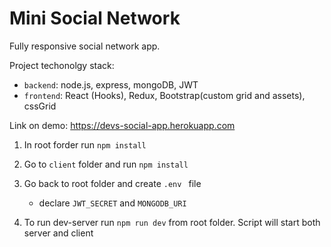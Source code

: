 # Mini Social Network
Fully responsive social network app. </br>

Project techonolgy stack:
- `backend`: node.js, express, mongoDB, JWT
- `frontend`: React (Hooks), Redux, Bootstrap(custom grid and assets), cssGrid

Link on demo: https://devs-social-app.herokuapp.com

1. In root forder run  `npm install`

2. Go to `client` folder and run `npm install`

3. Go back to root folder and create `.env ` file
    - declare `JWT_SECRET` and `MONGODB_URI`

4. To run dev-server run `npm run dev` from root folder. Script will start both server and client 
